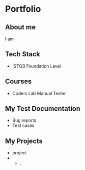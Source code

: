 # Portfolio

## About me

I am

## Tech Stack

* ISTQB Foundation Level

## Courses

* Coders Lab Manual Tester

## My Test Documentation

* Bug reports
* Test cases

## My Projects

* project
* * .
